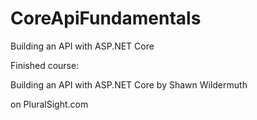 # CoreApiFundamentals
Building an API with ASP.NET Core

Finished course:

Building an API with ASP.NET Core
by Shawn Wildermuth

on PluralSight.com
